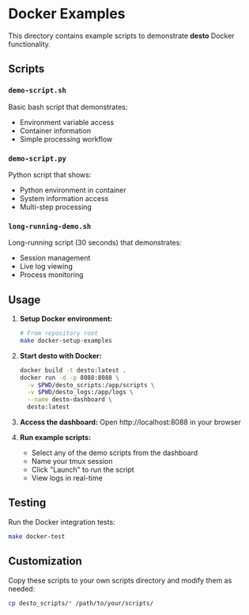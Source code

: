 # Docker Examples

This directory contains example scripts to demonstrate **desto** Docker functionality.

## Scripts

### `demo-script.sh`
Basic bash script that demonstrates:
- Environment variable access
- Container information
- Simple processing workflow

### `demo-script.py`
Python script that shows:
- Python environment in container
- System information access
- Multi-step processing

### `long-running-demo.sh`
Long-running script (30 seconds) that demonstrates:
- Session management
- Live log viewing
- Process monitoring

## Usage

1. **Setup Docker environment:**
   ```bash
   # From repository root
   make docker-setup-examples
   ```

2. **Start desto with Docker:**
   ```bash
   docker build -t desto:latest .
   docker run -d -p 8088:8088 \
     -v $PWD/desto_scripts:/app/scripts \
     -v $PWD/desto_logs:/app/logs \
     --name desto-dashboard \
     desto:latest
   ```

3. **Access the dashboard:**
   Open http://localhost:8088 in your browser

4. **Run example scripts:**
   - Select any of the demo scripts from the dashboard
   - Name your tmux session
   - Click "Launch" to run the script
   - View logs in real-time

## Testing

Run the Docker integration tests:
```bash
make docker-test
```

## Customization

Copy these scripts to your own scripts directory and modify them as needed:
```bash
cp desto_scripts/* /path/to/your/scripts/
```
